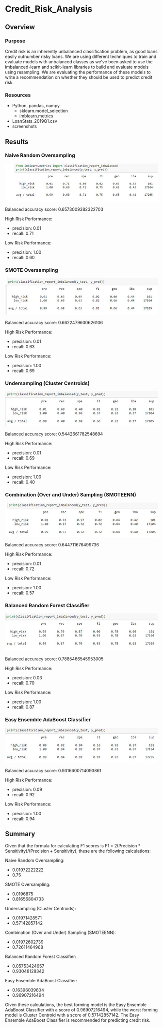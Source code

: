 # Credit_Risk_Analysis

## Overview

### Purpose

Credit risk is an inherently unbalanced classification problem, as good loans easily outnumber risky loans. We are using different techniques to train and evaluate models with unbalanced classes as we've been asked to use the imbalanced-learn and scikit-learn libraries to build and evaluate models using resampling.  We are evaluating the performance of these models to write a recommendation on whether they should be used to predict credit risk.

### Resources

- Python, pandas, numpy
  - sklearn.model_selection
  - imblearn.metrics
- LoanStats_2019Q1.csv
- screenshots

## Results

### Naive Random Oversampling

![1.JPG](https://github.com/mathur-nikita/Credit_Risk_Analysis/blob/main/screenshots/1.JPG)

Balanced accuracy score: 0.6573009382322703

High Risk Performance:
- precision: 0.01
- recall: 0.71

Low Risk Performance:
- precision: 1.00
- recall: 0.60

### SMOTE Oversampling

![2.JPG](https://github.com/mathur-nikita/Credit_Risk_Analysis/blob/main/screenshots/2.JPG)

Balanced accuracy score: 0.6622479600626106

High Risk Performance:
- precision: 0.01
- recall: 0.63

Low Risk Performance:
- precision: 1.00
- recall: 0.69

### Undersampling (Cluster Centroids)

![3.JPG](https://github.com/mathur-nikita/Credit_Risk_Analysis/blob/main/screenshots/3.JPG)

Balanced accuracy score: 0.5442661782548694

High Risk Performance:
- precision: 0.01
- recall: 0.69

Low Risk Performance:
- precision: 1.00
- recall: 0.40

### Combination (Over and Under) Sampling (SMOTEENN)

![4.JPG](https://github.com/mathur-nikita/Credit_Risk_Analysis/blob/main/screenshots/4.JPG)

Balanced accuracy score: 0.644711676499736

High Risk Performance:
- precision: 0.01
- recall: 0.72

Low Risk Performance:
- precision: 1.00
- recall: 0.57

### Balanced Random Forest Classifier

![5.JPG](https://github.com/mathur-nikita/Credit_Risk_Analysis/blob/main/screenshots/5.JPG)

Balanced accuracy score: 0.7885466545953005

High Risk Performance:
- precision: 0.03
- recall: 0.70

Low Risk Performance:
- precision: 1.00
- recall: 0.87

### Easy Ensemble AdaBoost Classifier

![6.JPG](https://github.com/mathur-nikita/Credit_Risk_Analysis/blob/main/screenshots/6.JPG)

Balanced accuracy score: 0.9316600714093861

High Risk Performance:
- precision: 0.09
- recall: 0.92

Low Risk Performance:
- precision: 1.00
- recall: 0.94

## Summary

Given that the formula for calculating F1 scores is F1 = 2(Precision * Sensitivity)/(Precision + Sensitivity), these are the following calculations:

Naive Random Oversampling:
- 0.01972222222
- 0.75

SMOTE Oversampling:
- 0.0196875
- 0.81656804733

Undersampling (Cluster Centroids):
- 0.01971428571
- 0.57142857142

Combination (Over and Under) Sampling (SMOTEENN):
- 0.01972602739
- 0.72611464968

Balanced Random Forest Classifier:
- 0.05753424657
- 0.93048128342

Easy Ensemble AdaBoost Classifier:
- 0.16396039604
- 0.96907216494

Given these calculations, the best forming model is the Easy Ensemble AdaBoost Classifier with a score of 0.96907216494, while the worst forming model is Cluster Centroid with a score of 0.57142857142.  The Easy Ensemble AdaBoost Classifier is recommended for predicting credit risk.
